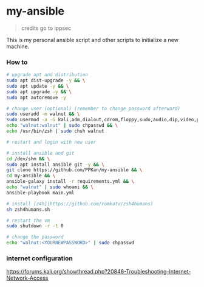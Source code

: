 # my-ansible

> credits go to ippsec

This is my personal ansible script and other scripts to initialize a new machine.

### How to

```bash
# upgrade apt and distribution
sudo apt dist-upgrade -y && \
sudo apt update -y && \
sudo apt upgrade -y && \
sudo apt autoremove -y

# change user (optional) (remember to change password afterward) 
sudo useradd -m walnut && \
sudo usermod -a -G kali,adm,dialout,cdrom,floppy,sudo,audio,dip,video,plugdev,users,netdev,bluetooth,scanner,wireshark,kaboxer walnut && \
echo "walnut:walnut" | sudo chpasswd && \
echo /usr/bin/zsh | sudo chsh walnut

# restart and login with new user

# install ansible and git
cd /dev/shm && \
sudo apt install ansible git -y && \
git clone https://github.com/PPKan/my-ansible && \
cd my-ansible && \
ansible-galaxy install -r requirements.yml && \
echo "walnut" | sudo whoami && \
ansible-playbook main.yml 

# install [z4h](https://github.com/romkatv/zsh4humans)
sh zsh4humans.sh

# restart the vm
sudo shutdown -r -t 0

# change the password
echo "walnut:<YOURNEWPASSWORD>" | sudo chpasswd
```

### internet configuration
https://forums.kali.org/showthread.php?20846-Troubleshooting-Internet-Network-Access
